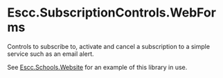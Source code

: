 # Escc.SubscriptionControls.WebForms

Controls to subscribe to, activate and cancel a subscription to a simple service such as an email alert.

See [Escc.Schools.Website](https://github.com/east-sussex-county-council/Escc.Schools.Website) for an example of this library in use.